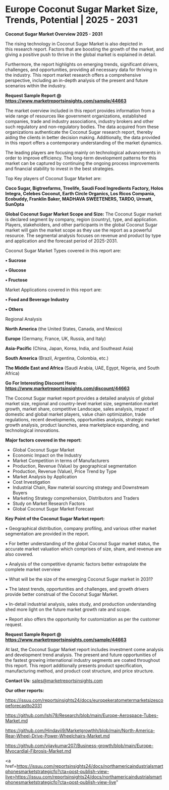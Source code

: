 # Europe Coconut Sugar Market Size, Trends, Potential | 2025 - 2031

<Strong> Coconut Sugar Market Overview 2025 - 2031</strong>

The rising technology in Coconut Sugar Market is also depicted in this research report. Factors that are boosting the growth of the market, and giving a positive push to thrive in the global market is explained in detail.

Furthermore, the report highlights on emerging trends, significant drivers, challenges, and opportunities, providing all necessary data for thriving in the industry. This report market research offers a comprehensive perspective, including an in-depth analysis of the present and future scenarios within the industry.

<strong>Request Sample Report @ <a href=https://www.marketreportsinsights.com/sample/44663>https://www.marketreportsinsights.com/sample/44663</a></strong>

The market overview included in this report provides information from a wide range of resources like government organizations, established companies, trade and industry associations, industry brokers and other such regulatory and non-regulatory bodies. The data acquired from these organizations authenticate the Coconut Sugar research report, thereby aiding the clients in better decision making. Additionally, the data provided in this report offers a contemporary understanding of the market dynamics.

The leading players are focusing mainly on technological advancements in order to improve efficiency. The long-term development patterns for this market can be captured by continuing the ongoing process improvements and financial stability to invest in the best strategies.

Top Key players of Coconut Sugar Market are:

<strong>Coco Sugar, Bigtreefarms, Treelife, Saudi Food Ingredients Factory, Holos Integra, Celebes Coconut, Earth Circle Organics, Los Ricos Compania, Ecobuddy, Franklin Baker, MADHAVA SWEETENERS, TARDO, Urmatt, SunOpta</strong>

<strong><b>Global Coconut Sugar Market Scope and Size:</b></strong>
The Coconut Sugar market is declared segment by company, region (country), type, and application. Players, stakeholders, and other participants in the global Coconut Sugar market will gain the market scope as they use the report as a powerful resource. The segmental analysis focuses on revenue and product by type and application and the forecast period of 2025-2031.

Coconut Sugar Market Types covered in this report are:

<strong>•  Sucrose

•  Glucose

•  Fructose</strong>

Market Applications covered in this report are:

<strong>•  Food and Beverage Industry

•  Others</strong> 

Regional Analysis

<strong>North America</strong> (the United States, Canada, and Mexico)

<strong>Europe</strong> (Germany, France, UK, Russia, and Italy)

<strong>Asia-Pacific</strong> (China, Japan, Korea, India, and Southeast Asia)

<strong>South America</strong> (Brazil, Argentina, Colombia, etc.)

<strong>The Middle East and Africa</strong> (Saudi Arabia, UAE, Egypt, Nigeria, and South Africa)

<strong>Go For Interesting Discount Here: <a href=https://www.marketreportsinsights.com/discount/44663>https://www.marketreportsinsights.com/discount/44663</a></strong>

The Coconut Sugar market report provides a detailed analysis of global market size, regional and country-level market size, segmentation market growth, market share, competitive Landscape, sales analysis, impact of domestic and global market players, value chain optimization, trade regulations, recent developments, opportunities analysis, strategic market growth analysis, product launches, area marketplace expanding, and technological innovations.

<strong><b>Major factors covered in the report:</b></strong>
<ul>
  <li>Global Coconut Sugar Market </li>
  <li>Economic Impact on the Industry</li>
  <li>Market Competition in terms of Manufacturers</li>
  <li>Production, Revenue (Value) by geographical segmentation</li>
  <li>Production, Revenue (Value), Price Trend by Type</li>
  <li>Market Analysis by Application</li>
  <li>Cost Investigation</li>
  <li>Industrial Chain, Raw material sourcing strategy and Downstream Buyers</li>
  <li>Marketing Strategy comprehension, Distributors and Traders</li>
  <li>Study on Market Research Factors</li>
  <li>Global Coconut Sugar Market Forecast</li>
</ul>

<strong><b>Key Point of the Coconut Sugar Market report:</b></strong>

• Geographical distribution, company profiling, and various other market segmentation are provided in the report.

• For better understanding of the global Coconut Sugar market status, the accurate market valuation which comprises of size, share, and revenue are also covered.

• Analysis of the competitive dynamic factors better extrapolate the complete market overview

• What will be the size of the emerging Coconut Sugar market in 2031?

• The latest trends, opportunities and challenges, and growth drivers provide better construal of the Coconut Sugar Market.

• In-detail industrial analysis, sales study, and production understanding shed more light on the future market growth rate and scope.

• Report also offers the opportunity for customization as per the customer request.

<strong>Request Sample Report @ <a href=https://www.marketreportsinsights.com/sample/44663>https://www.marketreportsinsights.com/sample/44663</a></strong>

At last, the Coconut Sugar Market report includes investment come analysis and development trend analysis. The present and future opportunities of the fastest growing international industry segments are coated throughout this report. This report additionally presents product specification, manufacturing method, and product cost structure, and price structure.

<strong>Contact Us:</strong>
sales@marketreportsinsights.com

<strong>Our other reports:</strong>

<a href=https://issuu.com/reportsinsights24/docs/europekeratometermarketsizescopeforecastto2031>https://issuu.com/reportsinsights24/docs/europekeratometermarketsizescopeforecastto2031</a>

<a href=https://github.com/Ishi78/Research/blob/main/Europe-Aerospace-Tubes-Market.md>https://github.com/Ishi78/Research/blob/main/Europe-Aerospace-Tubes-Market.md</a>

<a href=https://github.com/Hindavii9/Marketgrowthh/blob/main/North-America-Rear-Wheel-Drive-Power-Wheelchairs-Market.md>https://github.com/Hindavii9/Marketgrowthh/blob/main/North-America-Rear-Wheel-Drive-Power-Wheelchairs-Market.md</a>

<a href=https://github.com/vijaykumar207/Business-growth/blob/main/Europe-Myocardial-Fibrosis-Market.md>https://github.com/vijaykumar207/Business-growth/blob/main/Europe-Myocardial-Fibrosis-Market.md</a>

<a href=https://issuu.com/reportsinsights24/docs/northamericaindustrialsmartphonesmarketstrategicfo?cta=post-publish-view-live>https://issuu.com/reportsinsights24/docs/northamericaindustrialsmartphonesmarketstrategicfo?cta=post-publish-view-live</a>"
